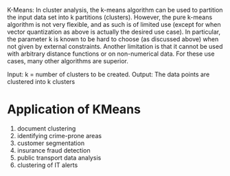 K-Means:
In cluster analysis, the k-means algorithm can be used to partition the input data set into k partitions (clusters).
However, the pure k-means algorithm is not very flexible, and as such is of limited use (except for when vector quantization
as above is actually the desired use case). In particular, the parameter k is known to be hard to choose (as discussed above) 
when not given by external constraints. Another limitation is that it cannot be used with arbitrary distance functions or on 
non-numerical data. For these use cases, many other algorithms are superior.

Input: k = number of clusters to be created.
Output: The data points are clustered into k clusters

# Application of KMeans
1. document clustering
2. identifying crime-prone areas
3. customer segmentation
4. insurance fraud detection
5. public transport data analysis
6. clustering of IT alerts
